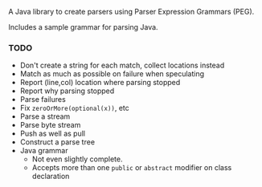 A Java library to create parsers using Parser Expression Grammars (PEG).

Includes a sample grammar for parsing Java.

### TODO

- Don't create a string for each match, collect locations instead
- Match as much as possible on failure when speculating 
- Report (line,col) location where parsing stopped
- Report why parsing stopped
- Parse failures
- Fix `zeroOrMore(optional(x))`, etc
- Parse a stream
- Parse byte stream
- Push as well as pull
- Construct a parse tree
- Java grammar
    - Not even slightly complete.
    - Accepts more than one `public` or `abstract` modifier on class declaration

